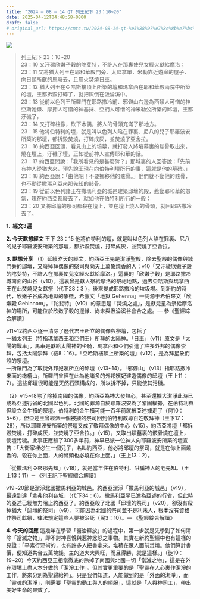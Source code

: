 ```yaml
---
title: "2024 – 08 – 14 QT 列王紀下 23：10~20"
date: 2025-04-12T04:48:58+0800
draft: false
# original_url: https://cmtc.tw/2024-08-14-qt-%e5%88%97%e7%8e%8b%e7%b4%80%e4%b8%8b-23%ef%bc%9a1020
---
```


![](/images/qt.jpg)
> 列王紀下 23：10\~20  
> 23：10 又汙穢欣嫩子穀的陀斐特，不許人在那裏使兒女經火獻給摩洛；  
> 23：11 又將猶大列王在耶和華殿門旁、太監拿單．米勒靠近遊廊的屋子、向日頭所獻的馬廢去，且用火焚燒日車。  
> 23：12 猶大列王在亞哈斯樓頂上所築的壇和瑪拿西在耶和華殿兩院中所築的壇，王都拆毀打碎了，就把灰倒在汲淪溪中。  
> 23：13 從前以色列王所羅門在耶路撒冷前、邪僻山右邊為西頓人可憎的神亞斯她錄、摩押人可憎的神基抹、亞捫人可憎的神米勒公所築的邱壇，王都汙穢了，  
> 23：14 又打碎柱像，砍下木偶，將人的骨頭充滿了那地方。  
> 23：15 他將伯特利的壇，就是叫以色列人陷在罪裏、尼八的兒子耶羅波安所築的那壇，都拆毀焚燒，打碎成灰，並焚燒了亞舍拉。  
> 23：16 約西亞回頭，看見山上的墳墓，就打發人將墳墓裏的骸骨取出來，燒在壇上，汙穢了壇，正如從前神人宣傳耶和華的話。  
> 23：17 約西亞問說：「我所看見的是甚麼碑？」那城裏的人回答說：「先前有神人從猶大來，預先說王現在向伯特利壇所行的事，這就是他的墓碑。」  
> 23：18 約西亞說：「由他吧！不要挪移他的骸骨。」他們就不動他的骸骨，也不動從撒瑪利亞來那先知的骸骨。  
> 23：19 從前以色列諸王在撒瑪利亞的城邑建築邱壇的殿，惹動耶和華的怒氣，現在約西亞都廢去了，就如他在伯特利所行的一般；  
> 23：20 又將邱壇的祭司都殺在壇上，並在壇上燒人的骨頭，就回耶路撒冷去了。

**1.  經文3遍**

**2. 今天默想經文**
王下 23：15 他將伯特利的壇，就是叫以色列人陷在罪裏、尼八的兒子耶羅波安所築的那壇，都拆毀焚燒，打碎成灰，並焚燒了亞舍拉。

**3. 默想分享**
（1）延續昨天的經文，約西亞王先是潔淨聖殿，除去聖殿的偶像與城門旁的邱壇，又廢掉拜偶像的祭司與向天上萬象燒香的人；v10「又汙穢欣嫩子穀的陀斐特，不許人在那裏使兒女經火獻給摩洛。」這裏的「欣嫩子穀」是耶路撒冷城南面的山谷（v10），這裏曾是獻人祭給摩洛的祭祀地點，過去亞哈斯與瑪拿西王在此焚燒兒女獻祭（代下28：3 ），後來變成耶路撒冷的垃圾場。到新約的時代，欣嫩子谷成為地獄的象徵，希臘文「地獄 Gehenna」一詞源于希伯來文「欣嫩穀 Gehinnom」。「陀斐特」（v10）的意思是「焚燒之處」，是獻兒童為祭給摩洛神的場所，可能位於欣嫩子穀的邊緣、尚未與汲淪溪谷會合之處。— 參《聖經綜合解讀》

v11\~12約西亞逐一清除了歷代君王所立的偶像與祭壇，包括了  
—猶太列王（特指瑪拿西王和亞們王）所拜的太陽神。「日車」（v11）原文是「太陽的戰車」，馬車是獻給太陽神的坐騎，瑪拿西和亞們引進了許多外邦的偶像崇拜，包括太陽崇拜（結8：16）。「亞哈斯樓頂上所築的壇」（v12），是為拜星象而設的祭壇。  
—所羅門為了取悅外邦妃嬪所立的邱壇（v13\~14）。「邪僻山」（v13）指耶路撒冷東面的橄欖山，所羅門曾經在此為他諸多的外邦嬪妃建造偶像的邱壇（王上11：7）。這些邱壇很可能是天然石頭構成的，所以拆不掉，只能使其污穢。

（2）v15\~18除了除掉南國的偶像，約西亞為神大發熱心，甚至還擴大潔淨此時已成為亞述行省的北國以色列。北國的罪源自於耶羅波安為了鞏固權勢，在伯特利與但設立金牛犢的祭壇。伯特利的金牛犢可能一百年前就被亞述擄走了（何10：5\~6），但亞述王曾經派一個被擄的祭司回到伯特利教導百姓敬拜神（王下17：28），所以耶羅波安所築的祭壇又成了敬拜偶像的中心（v15）。約西亞將壇「都拆毀焚燒，打碎成灰，並焚燒了亞舍拉。」（v15），又取出墳墓裏的骸骨燒在壇上，使壇污穢。此事正應驗了300多年前，神早已派一位神人向耶羅波安所築的壇宣告：「大衛家裡必生一個兒子，名叫約西亞，他必將邱壇的祭司，就是在你上面燒香的，殺在你上面，人的骨頭也必燒在你上面。」（王上13：2）。

「從撒瑪利亞來那先知」（v18），就是當年住在伯特利、哄騙神人的老先知。（王上13：11）─ 《列王記下聖經綜合解讀》

v19\~20節是潔淨北國撒馬利亞的城邑。約西亞潔淨「撒馬利亞的城邑」（v19），最遠到達「拿弗他利各城」（代下34：6）。撒馬利亞早已淪為亞述的行省，但此時的亞述已經無力阻止約西亞了。約西亞殺了北國「邱壇的祭司」（v20），卻沒有殺掉猶大「邱壇的祭司」（v9），可能因為北國的祭司並不是利未人，根本沒有資格作祭司獻祭，律法規定這些人要被治死（民3：10）。— 《聖經綜合解讀》

**4. 今天的回應**
這幾年在學習「醫治釋放」的過程中，第一步就是先學到了如何清除「當滅之物」，即不討神喜悅與惹神忿怒之事物。其實在新約聖經中也有這樣的見證：「平素行邪術的，也有許多人把書拿來，堆積在眾人面前焚燒。他們算計書價，便知道共合五萬塊錢。主的道大大興旺，而且得勝，就是這樣。」（徒19：19\~20）今天約西亞王相當徹底的除掉了南國與北國一切「當滅之物」，這是在外在環境上盡人本分做的「潔淨工作」。但其實更重要的是「聖靈在人心裏作潔淨的工作，將來分別為聖歸給神」。只是我們知道，人能做到的是「外面的潔淨」，而「靈魂的潔淨」，則需要「聖靈的動工與人的順服」，這就是「人與神同工」，帶出美好生命的果效了。
